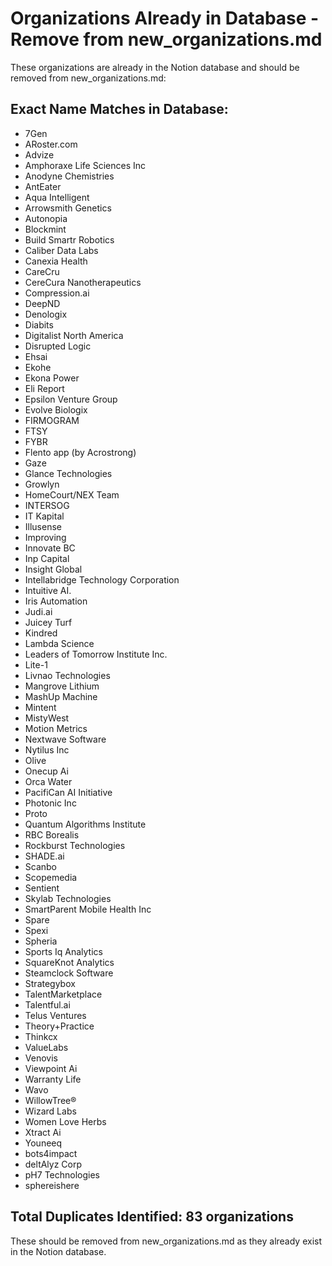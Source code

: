 # Organizations Already in Database - Remove from new_organizations.md

These organizations are already in the Notion database and should be removed from new_organizations.md:

## Exact Name Matches in Database:
- 7Gen
- ARoster.com
- Advize
- Amphoraxe Life Sciences Inc
- Anodyne Chemistries
- AntEater
- Aqua Intelligent
- Arrowsmith Genetics
- Autonopia
- Blockmint
- Build Smartr Robotics
- Caliber Data Labs
- Canexia Health
- CareCru
- CereCura Nanotherapeutics
- Compression.ai
- DeepND
- Denologix
- Diabits
- Digitalist North America
- Disrupted Logic
- Ehsai
- Ekohe
- Ekona Power
- Eli Report
- Epsilon Venture Group
- Evolve Biologix
- FIRMOGRAM
- FTSY
- FYBR
- Flento app (by Acrostrong)
- Gaze
- Glance Technologies
- Growlyn
- HomeCourt/NEX Team
- INTERSOG
- IT Kapital
- Illusense
- Improving
- Innovate BC
- Inp Capital
- Insight Global
- Intellabridge Technology Corporation
- Intuitive AI.
- Iris Automation
- Judi.ai
- Juicey Turf
- Kindred
- Lambda Science
- Leaders of Tomorrow Institute Inc.
- Lite-1
- Livnao Technologies
- Mangrove Lithium
- MashUp Machine
- Mintent
- MistyWest
- Motion Metrics
- Nextwave Software
- Nytilus Inc
- Olive
- Onecup Ai
- Orca Water
- PacifiCan AI Initiative
- Photonic Inc
- Proto
- Quantum Algorithms Institute
- RBC Borealis
- Rockburst Technologies
- SHADE.ai
- Scanbo
- Scopemedia
- Sentient
- Skylab Technologies
- SmartParent Mobile Health Inc
- Spare
- Spexi
- Spheria
- Sports Iq Analytics
- SquareKnot Analytics
- Steamclock Software
- Strategybox
- TalentMarketplace
- Talentful.ai
- Telus Ventures
- Theory+Practice
- Thinkcx
- ValueLabs
- Venovis
- Viewpoint Ai
- Warranty Life
- Wavo
- WillowTree®
- Wizard Labs
- Women Love Herbs
- Xtract Ai
- Youneeq
- bots4impact
- deltAlyz Corp
- pH7 Technologies
- sphereishere

## Total Duplicates Identified: 83 organizations

These should be removed from new_organizations.md as they already exist in the Notion database.